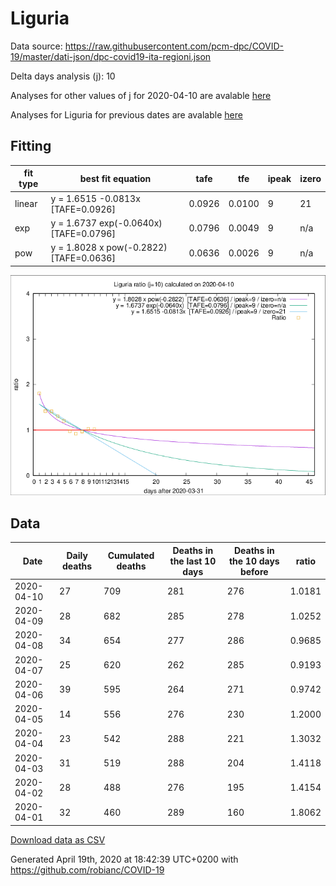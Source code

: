 # Liguria

Data source: https://raw.githubusercontent.com/pcm-dpc/COVID-19/master/dati-json/dpc-covid19-ita-regioni.json

Delta days analysis (j): 10

Analyses for other values of j for 2020-04-10 are avalable [here](../2020-04-10/README.md)

Analyses for Liguria for previous dates are avalable [here](../README.md)

## Fitting 
|fit type|best fit equation|tafe|tfe|ipeak|izero|
|-------|-----|--------|------|---|---|
|linear|y = 1.6515 -0.0813x  [TAFE=0.0926]|0.0926|0.0100|9|21|
|exp|y = 1.6737 exp(-0.0640x)  [TAFE=0.0796]|0.0796|0.0049|9|n/a|
|pow|y = 1.8028 x pow(-0.2822)  [TAFE=0.0636]|0.0636|0.0026|9|n/a|

![Plot](COVID-19_liguria_j10_2020-04-10.png)

## Data
|Date|Daily deaths|Cumulated deaths|Deaths in the last 10 days|Deaths in the 10 days before|ratio|
|----|----------|-----------|-------|--------------------|-----|
|2020-04-10|27|709|281|276|1.0181|
|2020-04-09|28|682|285|278|1.0252|
|2020-04-08|34|654|277|286|0.9685|
|2020-04-07|25|620|262|285|0.9193|
|2020-04-06|39|595|264|271|0.9742|
|2020-04-05|14|556|276|230|1.2000|
|2020-04-04|23|542|288|221|1.3032|
|2020-04-03|31|519|288|204|1.4118|
|2020-04-02|28|488|276|195|1.4154|
|2020-04-01|32|460|289|160|1.8062|

[Download data as CSV](COVID-19_liguria_j10_2020-04-10.csv)

Generated April 19th, 2020 at 18:42:39 UTC+0200 with https://github.com/robianc/COVID-19
